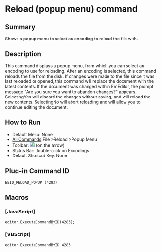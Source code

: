 # Reload (popup menu) command

## Summary

Shows a popup menu to select an encoding to reload the file with.

## Description

This command displays a popup menu, from which you can select an encoding
to use for reloading. After an encoding is selected, this command reloads
the file from the disk. If changes were made to the file since it was last reloaded
or opened, this command will replace the document with the latest contents.
If the document was changed within EmEditor, the prompt message "Are you sure
you want to abandon changes?" appears. SelectingYes will
discard the
changes without saving, and will reload the new contents. SelectingNo
will abort reloading and will allow you to continue editing the document.

## How to Run

- Default Menu: None
- [All Commands](../tools/all_commands):File \>Reload
\>Popup Menu
- Toolbar: ![](../../images/reload.gif) (on
the arrow)
- Status Bar: double-click on Encodings
- Default Shortcut Key: None

## Plug-in Command ID

```
EEID_RELOAD_POPUP (4283)
```

## Macros

### \[JavaScript\]

```
editor.ExecuteCommandByID(4283);
```

### \[VBScript\]

```
editor.ExecuteCommandByID 4283
```
